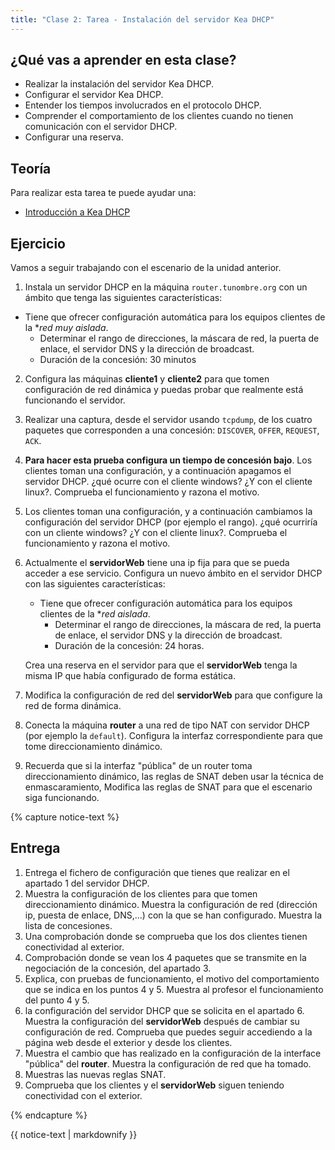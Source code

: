 ```yaml
---
title: "Clase 2: Tarea - Instalación del servidor Kea DHCP"
---
```


## ¿Qué vas a aprender en esta clase?

* Realizar  la instalación del servidor Kea DHCP.
* Configurar el servidor Kea DHCP.
* Entender los tiempos involucrados en el protocolo DHCP.
* Comprender el comportamiento de los clientes cuando no tienen comunicación con el servidor DHCP.
* Configurar una reserva.

## Teoría

Para realizar esta tarea te puede ayudar una:

* [Introducción a Kea DHCP](kea.html)

## Ejercicio

Vamos a seguir trabajando con el escenario de la unidad anterior.

1.  Instala un servidor DHCP en la máquina `router.tunombre.org` con un ámbito que tenga las siguientes características:
  * Tiene que ofrecer configuración automática para los equipos clientes de la **red muy aislada*.
	* Determinar el rango de direcciones, la máscara de red, la puerta de enlace, el servidor DNS y la dirección de broadcast.
	* Duración de la concesión: 30 minutos
2. Configura las máquinas **cliente1** y **cliente2** para que tomen configuración de red dinámica y puedas probar que realmente está funcionando el servidor.
3. Realizar una captura, desde el servidor usando `tcpdump`, de los cuatro paquetes que corresponden a una concesión: `DISCOVER`, `OFFER`, `REQUEST`, `ACK`.
4. **Para hacer esta prueba configura un tiempo de concesión bajo**. Los clientes toman una configuración, y a continuación apagamos el servidor DHCP. ¿qué ocurre con el cliente windows? ¿Y con el cliente linux?. Comprueba el funcionamiento y razona el motivo.
5. Los clientes toman una configuración, y a continuación cambiamos la configuración del servidor DHCP (por ejemplo el rango). ¿qué ocurriría con un cliente windows? ¿Y con el cliente linux?. Comprueba el funcionamiento y razona el motivo.
6. Actualmente el **servidorWeb** tiene una ip fija para que se pueda acceder a ese servicio. Configura un nuevo ámbito en el servidor DHCP con las siguientes características:
    * Tiene que ofrecer configuración automática para los equipos clientes de la **red aislada*.
	  * Determinar el rango de direcciones, la máscara de red, la puerta de enlace, el servidor DNS y la dirección de broadcast.
	  * Duración de la concesión: 24 horas.

  	Crea una reserva en el servidor para que el **servidorWeb** tenga la misma IP que había configurado de forma estática.
7. Modifica la configuración de red del **servidorWeb** para que configure la red de forma dinámica.
8. Conecta la máquina **router** a una red de tipo NAT con servidor DHCP (por ejemplo la `default`). Configura la interfaz correspondiente para que tome direccionamiento dinámico.
9. Recuerda que si la interfaz "pública" de un router toma direccionamiento dinámico, las reglas de SNAT deben usar la técnica de enmascaramiento, Modifica las reglas de SNAT para que el escenario siga funcionando.

{% capture notice-text %}
## Entrega

1. Entrega el fichero de configuración que tienes que realizar en el apartado 1 del servidor DHCP.
2. Muestra la configuración de los clientes para que tomen direccionamiento dinámico. Muestra la configuración de red (dirección ip, puesta de enlace, DNS,...) con la que se han configurado. Muestra la lista de concesiones.
3. Una comprobación donde se comprueba que los dos clientes tienen conectividad al exterior.
4. Comprobación donde se vean los 4 paquetes que se transmite en la negociación de la concesión, del apartado 3.
5. Explica, con pruebas de funcionamiento, el motivo del comportamiento que se indica en los puntos 4 y 5. Muestra al profesor el funcionamiento del punto 4 y 5.
6. la configuración del servidor DHCP que se solicita en el apartado 6. Muestra la configuración del **servidorWeb** después de cambiar su configuración de red. Comprueba que puedes seguir accediendo a la página web desde el exterior y desde los clientes.
7. Muestra el cambio que has realizado en la configuración de la interface "pública" del **router**. Muestra la configuración de red que ha tomado.
8. Muestras las nuevas reglas SNAT.
9. Comprueba que los clientes y el **servidorWeb** siguen teniendo conectividad con el exterior.

{% endcapture %}<div class="notice--info">{{ notice-text | markdownify }}</div>
